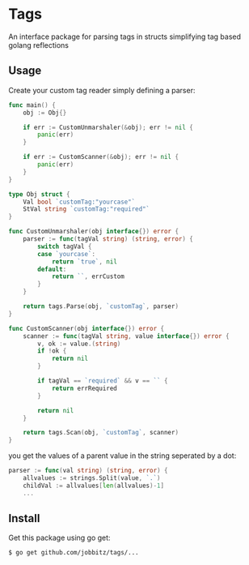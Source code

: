 # Tags
An interface package for parsing tags in structs simplifying tag based golang reflections

## Usage
Create your custom tag reader simply defining a parser:
```go
func main() {
	obj := Obj{}

	if err := CustomUnmarshaler(&obj); err != nil {
		panic(err)
	}

	if err := CustomScanner(&obj); err != nil {
		panic(err)
	}
}

type Obj struct {
	Val bool `customTag:"yourcase"`
	StVal string `customTag:"required"`
}

func CustomUnmarshaler(obj interface{}) error {
	parser := func(tagVal string) (string, error) {
		switch tagVal {
		case `yourcase`:
			return `true`, nil
		default:
			return ``, errCustom
		}
	}

	return tags.Parse(obj, `customTag`, parser)
}

func CustomScanner(obj interface{}) error {
	scanner := func(tagVal string, value interface{}) error {
		v, ok := value.(string)
		if !ok {
			return nil
		}

		if tagVal == `required` && v == `` {
			return errRequired
		}

		return nil
	}

	return tags.Scan(obj, `customTag`, scanner)
}

```
you get the values of a parent value in the string seperated by a dot:
```go
parser := func(val string) (string, error) {
	allvalues := strings.Split(value, `.`)
	childVal := allvalues[len(allvalues)-1]
	...
```

## Install
Get this package using go get:
```bash
$ go get github.com/jobbitz/tags/...
```
